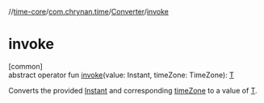 //[time-core](../../../index.md)/[com.chrynan.time](../index.md)/[Converter](index.md)/[invoke](invoke.md)

# invoke

[common]\
abstract operator fun [invoke](invoke.md)(value: Instant, timeZone: TimeZone): [T](index.md)

Converts the provided [Instant](invoke.md) and corresponding [timeZone](invoke.md) to a value of [T](index.md).
